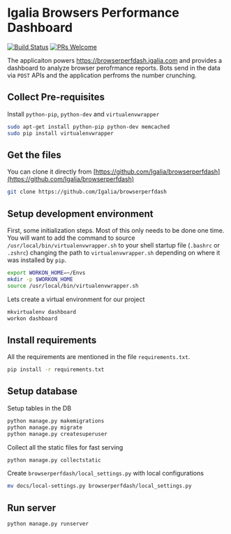 # Igalia Browsers Performance Dashboard

[![Build Status](https://travis-ci.org/Igalia/browserperfdash?branch=master)](https://travis-ci.org/Igalia/browserperfdash)
[![PRs Welcome](https://img.shields.io/badge/PRs-welcome-brightgreen.svg?style=flat-square)](http://makeapullrequest.com)

The applicaiton powers https://browserperfdash.igalia.com and provides a dashboard to analyze browser perofrmance reports. Bots 
send in the data via `POST` APIs and the application perfroms the number crunching. 

## Collect Pre-requisites
Install `python-pip`, `python-dev` and `virtualenvwrapper`
```bash
sudo apt-get install python-pip python-dev memcached
sudo pip install virtualenvwrapper
```

## Get the files
You can clone it directly from [https://github.com/Igalia/browserperfdash](https://github.com/Igalia/browserperfdash)
```bash
git clone https://github.com/Igalia/browserperfdash
```

## Setup development environment
First, some initialization steps. Most of this only needs to be done
one time. You will want to add the command to source
`/usr/local/bin/virtualenvwrapper.sh` to your shell startup file
(`.bashrc` or `.zshrc`) changing the path to `virtualenvwrapper.sh`
depending on where it was installed by `pip`.
```bash
export WORKON_HOME=~/Envs
mkdir -p $WORKON_HOME
source /usr/local/bin/virtualenvwrapper.sh
```

Lets create a virtual environment for our project
```bash
mkvirtualenv dashboard
workon dashboard
```

## Install requirements
All the requirements are mentioned in the file `requirements.txt`.
```bash
pip install -r requirements.txt
```

## Setup database
Setup tables in the DB
```bash
python manage.py makemigrations
python manage.py migrate
python manage.py createsuperuser
```
Collect all the static files for fast serving
```bash
python manage.py collectstatic
```

Create `browserperfdash/local_settings.py` with local configurations
```bash
mv docs/local-settings.py browserperfdash/local_settings.py
```


## Run server
```bash
python manage.py runserver
```
